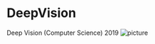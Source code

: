 # DeepVision
Deep Vision (Computer Science) 2019
![picture](C:/Users/maggi/Desktop/temp/example-1.png)

